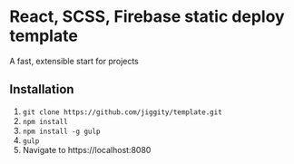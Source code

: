 # React, SCSS, Firebase static deploy template

A fast, extensible start for projects

## Installation
1. `git clone https://github.com/jiggity/template.git`
2. `npm install`
3. `npm install -g gulp`
4. `gulp`
5. Navigate to https://localhost:8080

